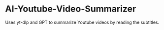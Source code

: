# AI-Youtube-Video-Summarizer
Uses yt-dlp and GPT to summarize Youtube videos by reading the subtitles.
